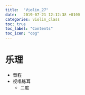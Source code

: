 ```yaml
---
title:  "Violin_27"
date:   2019-07-21 12:12:38 +0100
categories: violin_class
toc: true
toc_label: "Contents"
toc_icon: "cog"
---
```


# 乐理

* 音程
* 视唱练耳
  * 二度